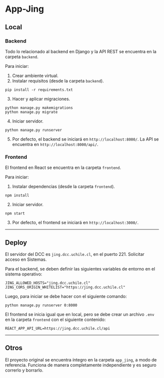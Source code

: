 # App-Jing
## Local
### Backend
Todo lo relacionado al backend en Django y la API REST se encuentra en la carpeta `backend`.

Para iniciar:
1) Crear ambiente virtual.
2) Instalar requisitos (desde la carpeta `backend`).
```
pip install -r requirements.txt
```
3) Hacer y aplicar migraciones.
```
python manage.py makemigrations
python manage.py migrate
```
4) Iniciar servidor.
```
python manage.py runserver
```
5) Por defecto, el backend se iniciará en `http://localhost:8000/`. La API se encuentra en `http://localhost:8000/api/`.
### Frontend
El frontend en React se encuentra en la carpeta `frontend`.

Para iniciar:
1) Instalar dependencias (desde la carpeta `frontend`).
```
npm install
```
2) Iniciar servidor.
```
npm start
```
3) Por defecto, el frontend se iniciará en `http://localhost:3000/`.

---

## Deploy
El servidor del DCC es `jing.dcc.uchile.cl`, en el puerto 221. Solicitar acceso en Sistemas.

Para el backend, se deben definir las siguientes variables de entorno en el sistema operativo:
```
JING_ALLOWED_HOSTS="jing.dcc.uchile.cl"
JING_CORS_ORIGIN_WHITELIST="https://jing.dcc.uchile.cl"
```

Luego, para iniciar se debe hacer con el siguiente comando:
```
python manage.py runserver 0:8000
```

El frontend se inicia igual que en local, pero se debe crear un archivo `.env` en la carpeta `frontend` con el siguiente contenido:
```
REACT_APP_API_URL=https://jing.dcc.uchile.cl/api
```

---
## Otros

El proyecto original se encuentra íntegro en la carpeta `app_jing`, a modo de referencia. Funciona de manera completamente independiente y es seguro correrlo y borrarlo.